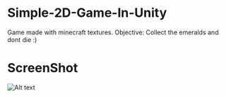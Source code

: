# Simple-2D-Game-In-Unity
Game made with minecraft textures. Objective: Collect the emeralds and dont die :)

# ScreenShot
![Alt text](https://i.gyazo.com/43b75c402ea0647d810c454425480bc6.png "Game Preview")
